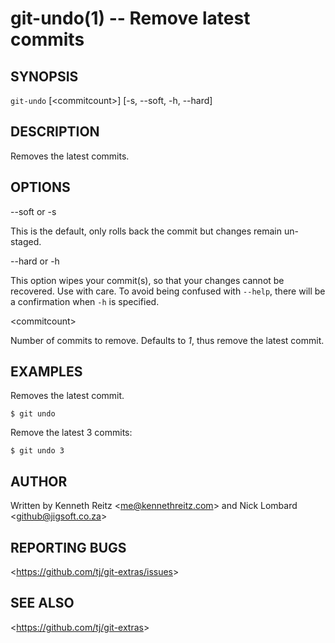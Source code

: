 git-undo(1) -- Remove latest commits
====================================

## SYNOPSIS

`git-undo` [&lt;commitcount&gt;] [-s, --soft, -h, --hard]

## DESCRIPTION

  Removes the latest commits.

## OPTIONS

  --soft or -s

  This is the default, only rolls back the commit but changes remain un-staged.

  --hard or -h

  This option wipes your commit(s), so that your changes cannot be recovered. Use with care.
  To avoid being confused with `--help`, there will be a confirmation when `-h` is specified.

  &lt;commitcount&gt;

  Number of commits to remove. Defaults to *1*, thus remove the latest commit.

## EXAMPLES

  Removes the latest commit.

    $ git undo

  Remove the latest 3 commits:

    $ git undo 3

## AUTHOR

Written by Kenneth Reitz &lt;<me@kennethreitz.com>&gt; and Nick Lombard &lt;<github@jigsoft.co.za>&gt;

## REPORTING BUGS

&lt;<https://github.com/tj/git-extras/issues>&gt;

## SEE ALSO

&lt;<https://github.com/tj/git-extras>&gt;
